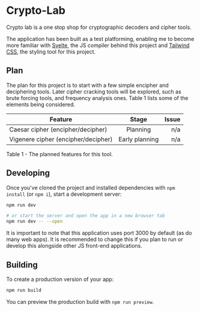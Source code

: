 # Crypto-Lab

Crypto lab is a one stop shop for cryptographic decoders and cipher tools.

The application has been built as a test platforming, enabling me to become more familiar with [Svelte](https://kit.svelte.dev/ "Svelte Documentation"), the JS compiler behind this project and [Tailwind CSS](https://tailwindcss.com/ "Tailwind Homepage"), the styling tool for this project.


## Plan

The plan for this project is to start with a few simple encipher and deciphering tools. Later cipher cracking tools will be explored, such as brute forcing tools, and frequency analysis ones. Table 1 lists some of the elements being considered. 

| Feature      | Stage         | Issue  |
| ------------- |:-------------:| -----:|
| Caesar cipher (encipher/decipher)     | Planning | n/a |
| Vigenere cipher (encipher/decipher)    | Early planning      |   n/a |
Table 1 - The planned features for this tool. 

## Developing

Once you've cloned the project and installed dependencies with `npm install` (or `npm i`), start a development server:

```bash
npm run dev

# or start the server and open the app in a new browser tab
npm run dev -- --open
```

It is important to note that this application uses port 3000 by default (as do many web apps). It is recommended to change this if you plan to run or develop this alongside other JS front-end applications. 


## Building

To create a production version of your app:

```bash
npm run build
```

You can preview the production build with `npm run preview`.

